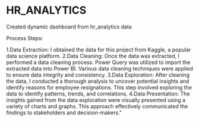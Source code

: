 # HR_ANALYTICS
Created dynamic dashboard from hr_analytics data

Process Steps:

1.Data Extraction: I obtained the data for this project from Kaggle, a popular data science platform.
2.Data Cleaning: Once the data was extracted, I performed a data cleaning process. Power Query was utilized to import the extracted data into Power BI. Various data cleaning techniques were applied to ensure data integrity and consistency.
3.Data Exploration: After cleaning the data, I conducted a thorough analysis to uncover potential insights and identify reasons for employee resignations. This step involved exploring the data to identify patterns, trends, and correlations.
4.Data Presentation: The insights gained from the data exploration were visually presented using a variety of charts and graphs. This approach effectively communicated the findings to stakeholders and decision-makers."
